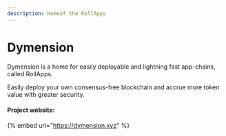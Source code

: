 ```yaml
---
description: Homeof the RollApps
---
```


# Dymension

Dymension is a home for easily deployable and lightning fast app-chains, called RollApps.

Easily deploy your own consensus-free blockchain and accrue more token value with greater security.

#### Project website:

{% embed url="https://dymension.xyz" %}
